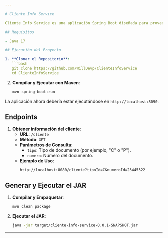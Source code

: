 ```yaml
---

# Cliente Info Service

Cliente Info Service es una aplicación Spring Boot diseñada para proveer información sobre clientes basándose en su tipo y número de documento.

## Requisitos

- Java 17

## Ejecución del Proyecto

1. **Clonar el Repositorio**:
   ```bash
   git clone https://github.com/WillDevp/ClienteInfoService
   cd ClienteInfoService
   ```

2. **Compilar y Ejecutar con Maven**:
   ```bash
   mvn spring-boot:run
   ```

La aplicación ahora debería estar ejecutándose en `http://localhost:8090`.

## Endpoints

1. **Obtener información del cliente**:
    - **URL**: `/cliente`
    - **Método**: `GET`
    - **Parámetros de Consulta**:
        - `tipo`: Tipo de documento (por ejemplo, "C" o "P").
        - `numero`: Número del documento.
    - **Ejemplo de Uso**:
      ```
      http://localhost:8080/cliente?tipoId=C&numeroId=23445322
      ```

## Generar y Ejecutar el JAR

1. **Compilar y Empaquetar**:
   ```bash
   mvn clean package
   ```

2. **Ejecutar el JAR**:
   ```bash
   java -jar target/cliente-info-service-0.0.1-SNAPSHOT.jar
   ```

---
```

